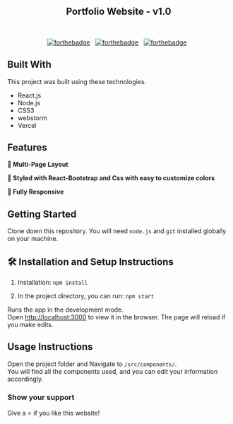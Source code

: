 <h2 align="center">
  Portfolio Website - v1.0<br/>
</h2>


<br/>

<div style="text-align: center;">

[![forthebadge](https://forthebadge.com/images/badges/built-with-love.svg)](https://forthebadge.com) &nbsp;
[![forthebadge](https://forthebadge.com/images/badges/made-with-javascript.svg)](https://forthebadge.com) &nbsp;
[![forthebadge](https://forthebadge.com/images/badges/open-source.svg)](https://forthebadge.com) &nbsp;

</div>


## Built With

[comment]: <> (My personal portfolio <a href="http://soumyajit.tech/" target="_blank">soumyajit.tech</a> which features some of my github projects as well as my resume and technical skills.<br/>)

This project was built using these technologies.

- React.js
- Node.js
- CSS3
- webstorm
- Vercel

## Features

**📖 Multi-Page Layout**

**🎨 Styled with React-Bootstrap and Css with easy to customize colors**

**📱 Fully Responsive**

## Getting Started

Clone down this repository. You will need `node.js` and `git` installed globally on your machine.

## 🛠 Installation and Setup Instructions

1. Installation: `npm install`

2. In the project directory, you can run: `npm start`

Runs the app in the development mode.\
Open [http://localhost:3000](http://localhost:3000) to view it in the browser.
The page will reload if you make edits.

## Usage Instructions

Open the project folder and Navigate to `/src/components/`. <br/>
You will find all the components used, and you can edit your information accordingly.

### Show your support

Give a ⭐ if you like this website!
